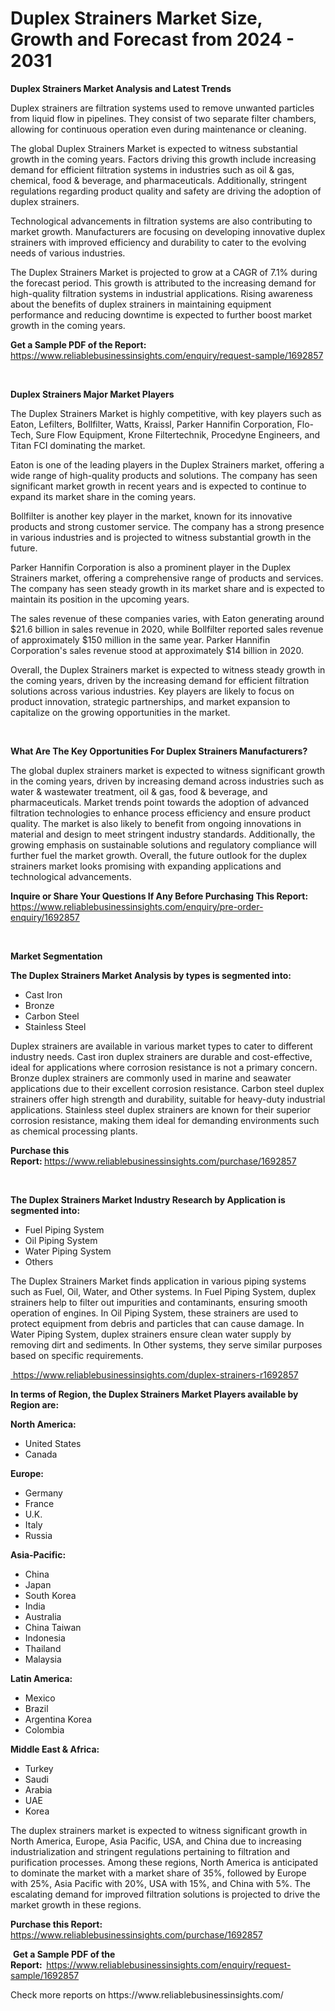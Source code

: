 <p><h1>Duplex Strainers Market Size, Growth and Forecast from 2024 - 2031</h1></p><p><strong>Duplex Strainers Market Analysis and Latest Trends</strong></p>
<p><p>Duplex strainers are filtration systems used to remove unwanted particles from liquid flow in pipelines. They consist of two separate filter chambers, allowing for continuous operation even during maintenance or cleaning.</p><p>The global Duplex Strainers Market is expected to witness substantial growth in the coming years. Factors driving this growth include increasing demand for efficient filtration systems in industries such as oil & gas, chemical, food & beverage, and pharmaceuticals. Additionally, stringent regulations regarding product quality and safety are driving the adoption of duplex strainers.</p><p>Technological advancements in filtration systems are also contributing to market growth. Manufacturers are focusing on developing innovative duplex strainers with improved efficiency and durability to cater to the evolving needs of various industries.</p><p>The Duplex Strainers Market is projected to grow at a CAGR of 7.1% during the forecast period. This growth is attributed to the increasing demand for high-quality filtration systems in industrial applications. Rising awareness about the benefits of duplex strainers in maintaining equipment performance and reducing downtime is expected to further boost market growth in the coming years.</p></p>
<p><strong>Get a Sample PDF of the Report:&nbsp;</strong> <a href="https://www.reliablebusinessinsights.com/enquiry/request-sample/1692857">https://www.reliablebusinessinsights.com/enquiry/request-sample/1692857</a></p>
<p>&nbsp;</p>
<p><strong>Duplex Strainers Major Market Players</strong></p>
<p><p>The Duplex Strainers Market is highly competitive, with key players such as Eaton, Lefilters, Bollfilter, Watts, Kraissl, Parker Hannifin Corporation, Flo-Tech, Sure Flow Equipment, Krone Filtertechnik, Procedyne Engineers, and Titan FCI dominating the market.</p><p>Eaton is one of the leading players in the Duplex Strainers market, offering a wide range of high-quality products and solutions. The company has seen significant market growth in recent years and is expected to continue to expand its market share in the coming years.</p><p>Bollfilter is another key player in the market, known for its innovative products and strong customer service. The company has a strong presence in various industries and is projected to witness substantial growth in the future.</p><p>Parker Hannifin Corporation is also a prominent player in the Duplex Strainers market, offering a comprehensive range of products and services. The company has seen steady growth in its market share and is expected to maintain its position in the upcoming years.</p><p>The sales revenue of these companies varies, with Eaton generating around $21.6 billion in sales revenue in 2020, while Bollfilter reported sales revenue of approximately $150 million in the same year. Parker Hannifin Corporation's sales revenue stood at approximately $14 billion in 2020.</p><p>Overall, the Duplex Strainers market is expected to witness steady growth in the coming years, driven by the increasing demand for efficient filtration solutions across various industries. Key players are likely to focus on product innovation, strategic partnerships, and market expansion to capitalize on the growing opportunities in the market.</p></p>
<p>&nbsp;</p>
<p><strong>What Are The Key Opportunities For Duplex Strainers Manufacturers?</strong></p>
<p><p>The global duplex strainers market is expected to witness significant growth in the coming years, driven by increasing demand across industries such as water & wastewater treatment, oil & gas, food & beverage, and pharmaceuticals. Market trends point towards the adoption of advanced filtration technologies to enhance process efficiency and ensure product quality. The market is also likely to benefit from ongoing innovations in material and design to meet stringent industry standards. Additionally, the growing emphasis on sustainable solutions and regulatory compliance will further fuel the market growth. Overall, the future outlook for the duplex strainers market looks promising with expanding applications and technological advancements.</p></p>
<p><strong>Inquire or Share Your Questions If Any Before Purchasing This Report:</strong> <a href="https://www.reliablebusinessinsights.com/enquiry/pre-order-enquiry/1692857">https://www.reliablebusinessinsights.com/enquiry/pre-order-enquiry/1692857</a></p>
<p>&nbsp;</p>
<p><strong>Market Segmentation</strong></p>
<p><strong>The Duplex Strainers Market Analysis by types is segmented into:</strong></p>
<p><ul><li>Cast Iron</li><li>Bronze</li><li>Carbon Steel</li><li>Stainless Steel</li></ul></p>
<p><p>Duplex strainers are available in various market types to cater to different industry needs. Cast iron duplex strainers are durable and cost-effective, ideal for applications where corrosion resistance is not a primary concern. Bronze duplex strainers are commonly used in marine and seawater applications due to their excellent corrosion resistance. Carbon steel duplex strainers offer high strength and durability, suitable for heavy-duty industrial applications. Stainless steel duplex strainers are known for their superior corrosion resistance, making them ideal for demanding environments such as chemical processing plants.</p></p>
<p><strong>Purchase this Report:&nbsp;</strong><a href="https://www.reliablebusinessinsights.com/purchase/1692857">https://www.reliablebusinessinsights.com/purchase/1692857</a></p>
<p>&nbsp;</p>
<p><strong>The Duplex Strainers Market Industry Research by Application is segmented into:</strong></p>
<p><ul><li>Fuel Piping System</li><li>Oil Piping System</li><li>Water Piping System</li><li>Others</li></ul></p>
<p><p>The Duplex Strainers Market finds application in various piping systems such as Fuel, Oil, Water, and Other systems. In Fuel Piping System, duplex strainers help to filter out impurities and contaminants, ensuring smooth operation of engines. In Oil Piping System, these strainers are used to protect equipment from debris and particles that can cause damage. In Water Piping System, duplex strainers ensure clean water supply by removing dirt and sediments. In Other systems, they serve similar purposes based on specific requirements.</p></p>
<p><a href="https://www.reliablebusinessinsights.com/duplex-strainers-r1692857">&nbsp;https://www.reliablebusinessinsights.com/duplex-strainers-r1692857</a></p>
<p><strong>In terms of Region, the Duplex Strainers Market Players available by Region are:</strong></p>
<p>
    <p> <strong> North America: </strong>
        <ul>
            <li>United States</li>
            <li>Canada</li>
        </ul>
        </p> 
    <p> <strong> Europe: </strong>
        <ul>
            <li>Germany</li>
            <li>France</li>
            <li>U.K.</li>
            <li>Italy</li>
            <li>Russia</li>
        </ul>
        </p> 
    <p> <strong> Asia-Pacific: </strong>
        <ul>
            <li>China</li>
            <li>Japan</li>
            <li>South Korea</li>
            <li>India</li>
            <li>Australia</li>
            <li>China Taiwan</li>
            <li>Indonesia</li>
            <li>Thailand</li>
            <li>Malaysia</li>
        </ul>
        </p> 
    <p> <strong> Latin America: </strong>
        <ul>
            <li>Mexico</li>
            <li>Brazil</li>
            <li>Argentina Korea</li>
            <li>Colombia</li>
        </ul>
        </p> 
    <p> <strong> Middle East & Africa: </strong>
        <ul>
            <li>Turkey</li>
            <li>Saudi</li>
            <li>Arabia</li>
            <li>UAE</li>
            <li>Korea</li>
        </ul>
    </p>
    </p>
<p><p>The duplex strainers market is expected to witness significant growth in North America, Europe, Asia Pacific, USA, and China due to increasing industrialization and stringent regulations pertaining to filtration and purification processes. Among these regions, North America is anticipated to dominate the market with a market share of 35%, followed by Europe with 25%, Asia Pacific with 20%, USA with 15%, and China with 5%. The escalating demand for improved filtration solutions is projected to drive the market growth in these regions.</p></p>
<p><strong>Purchase this Report: </strong><a href="https://www.reliablebusinessinsights.com/purchase/1692857">https://www.reliablebusinessinsights.com/purchase/1692857</a></p>
<p>&nbsp;<strong>Get a Sample PDF of the Report:&nbsp;&nbsp;</strong><a href="https://www.reliablebusinessinsights.com/enquiry/request-sample/1692857">https://www.reliablebusinessinsights.com/enquiry/request-sample/1692857</a></p>
<p><strong></strong></p>
<p>Check more reports on https://www.reliablebusinessinsights.com/</p>